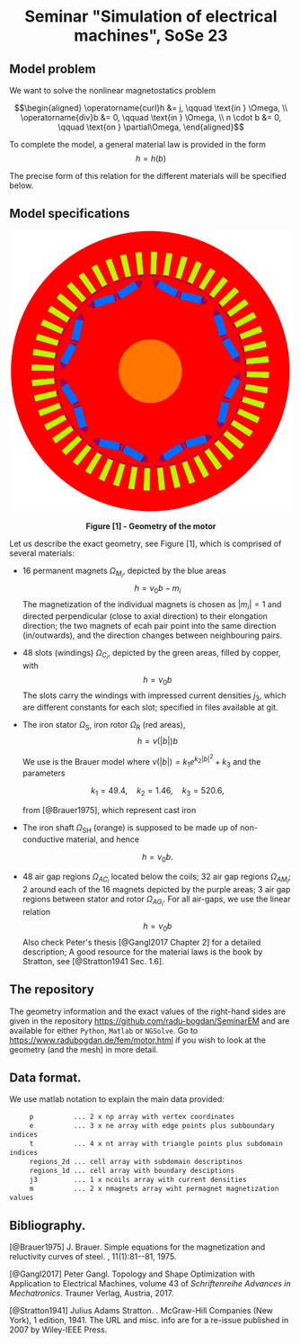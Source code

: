 
# <div align="center">Seminar "Simulation of electrical machines", SoSe 23</div>


## Model problem

We want to solve the nonlinear magnetostatics problem 

$$\begin{aligned}
\operatorname{curl}h &= j, \qquad  \text{in } \Omega, \\
\operatorname{div}b &= 0, \qquad \text{in } \Omega, \\
n \cdot b &= 0, \qquad \text{on } \partial\Omega, 
\end{aligned}$$

To complete the model, a general material law is
provided in the form $$h = h(b)$$

The precise form of this relation for the different
materials will be specified below.

## Model specifications

<div align="center"><img src="https://raw.githubusercontent.com/radu-bogdan/SeminarEM/main/geometry.png" width="500" height="500">

<b>Figure [1] - Geometry of the motor</b>
</div>


Let us describe the exact geometry, see Figure [1], which is comprised of several materials:

-   16 permanent magnets $\Omega_{M_i}$, depicted by the blue areas
    $$h = \nu_0 b - m_i$$ The magnetization of the individual magnets is
    chosen as $|m_i|=1$ and directed perpendicular (close to axial
    direction) to their elongation direction; the two magnets of ecah
    pair point into the same direction (in/outwards), and the direction
    changes between neighbouring pairs.

-   48 slots (windings) $\Omega_{C_i}$, depicted by the green areas,
    filled by copper, with $$h = \nu_0 b$$ The slots carry the windings
    with impressed current densities $j_3$, which are different
    constants for each slot; specified in files available at git.

-   The iron stator $\Omega_{\text{S}}$, iron rotor $\Omega_{\text{R}}$ (red areas), $$h = \nu(|b|)b$$
    
    We use is the Brauer model where
    $\nu(|b|) = k_1e^{k_2|b|^2}+k_3$ and the parameters

    $$k_1 = 49.4,\quad k_2 = 1.46,\quad k_3 = 520.6,$$

    from [@Brauer1975], which represent cast iron

-   The iron shaft $\Omega_{\text{SH}}$ (orange) is supposed to be made
    up of non-conductive material, and hence

    $$h = \nu_0 b.$$

-   48 air gap regions $\Omega_{AC_i}$ located below the coils;
    32 air gap regions $\Omega_{AM_i}$; 2 around each of the 16
    magnets depicted by the purple areas; 3 air gap regions between
    stator and rotor $\Omega_{AG_i}$. For all air-gaps, we use
    the linear relation 
    $$h = \nu_0b$$
Also check Peter's thesis [@Gangl2017 Chapter 2] for a detailed
description; A good resource for the material laws is the book by
Stratton, see [@Stratton1941 Sec. 1.6].

## The repository

The geometry information and the exact values of the right-hand sides
are given in the repository <https://github.com/radu-bogdan/SeminarEM>
and are available for either $\texttt{Python}$, $\texttt{Matlab}$
or $\texttt{NGSolve}$. Go to <https://www.radubogdan.de/fem/motor.html> if you wish to look at the
geometry (and the mesh) in more detail.

## Data format.

We use matlab notation to explain the main data provided:

         p          ... 2 x np array with vertex coordinates
         e          ... 3 x ne array with edge points plus subboundary indices 
         t          ... 4 x nt array with triangle points plus subdomain indices
         regions_2d ... cell array with subdomain descriptinos
         regions_1d ... cell array with boundary desciptions
         j3         ... 1 x ncoils array with current densities
         m          ... 2 x nmagnets array wiht permagnet magnetization values

## Bibliography.

[@Brauer1975] J. Brauer. Simple equations for the magnetization and reluctivity curves
of steel. , 11(1):81--81, 1975.

[@Gangl2017] Peter Gangl. Topology and Shape Optimization with Application to Electrical
  Machines, volume 43 of *Schriftenreihe Advances in Mechatronics*.
Trauner Verlag, Austria, 2017.

[@Stratton1941] Julius Adams Stratton. . McGraw-Hill Companies (New York), 1 edition,
1941. The URL and misc. info are for a re-issue published in 2007 by
Wiley-IEEE Press.
